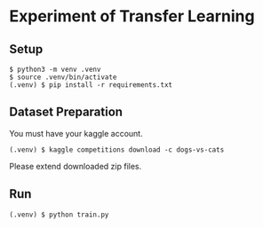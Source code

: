 # Experiment of Transfer Learning

## Setup

```shell
$ python3 -m venv .venv
$ source .venv/bin/activate
(.venv) $ pip install -r requirements.txt
```

## Dataset Preparation

You must have your kaggle account.

```shell
(.venv) $ kaggle competitions download -c dogs-vs-cats
```

Please extend downloaded zip files.


## Run

```shell
(.venv) $ python train.py
```

